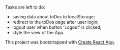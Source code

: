 Tasks are left to do:
 - saving data about toDos to localStorage;
 - redirect to the toDos page after user login;
 - logout user when button 'Logout' is clicked;
 - style the view of the App.


This project was bootstrapped with [Create React App](https://github.com/facebookincubator/create-react-app).
